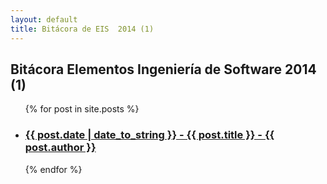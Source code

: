 ```yaml
---
layout: default
title: Bitácora de EIS  2014 (1)
---
```

 
<section class="content">
<h2>Bitácora Elementos Ingeniería de Software 2014 (1)</h2>
 
<ul class="entries">
  {% for post in site.posts %}
 
  <li>
    <a href="{{ post.url }}">
      <h3>{{ post.date | date_to_string }} - {{ post.title }} - {{ post.author }}</h3>
    </a>
  </li>
 
  {% endfor %}
</ul>
</section>
